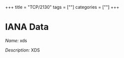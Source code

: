 +++
title = "TCP/2130"
tags = [""]
categories = [""]
+++

# IANA Data

_Name:_ xds

_Description:_ XDS

